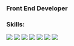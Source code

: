 ### Front End Developer
### Skills:
![](https://camo.githubusercontent.com/4eafda544a691712341fb16b79c0bcea8aa6a060683172a64209af4690103ec4/68747470733a2f2f696d672e736869656c64732e696f2f62616467652f2d48544d4c2d79656c6c6f773f7374796c653d666f722d7468652d6261646765266c6f676f3d48544d4c35266c6f676f436f6c6f723d6f72616e6765)
![](https://camo.githubusercontent.com/2fc416c6da1a60389de0c0a8b2800572733edbd60defea74fbaf05830ec2770f/68747470733a2f2f696d672e736869656c64732e696f2f62616467652f2d4353532d626c75653f7374796c653d666f722d7468652d6261646765266c6f676f3d48544d4c35266c6f676f436f6c6f723d7768697465)
![](https://camo.githubusercontent.com/04aef8b5ddb04c6737ebc30fbdcf9960f8f1694600c4a8acb82bee58a198dcde/68747470733a2f2f696d672e736869656c64732e696f2f62616467652f2d4a6176615363726970742d3039303930393f7374796c653d666f722d7468652d6261646765266c6f676f3d6a617661736372697074266c6f676f436f6c6f723d79656c6c6f77)
![](https://camo.githubusercontent.com/324ecb8e3920e6c4826b60f2afd553c8a1b6ea87782030de0eaa65bb8c8b2919/68747470733a2f2f696d672e736869656c64732e696f2f62616467652f2d4769742d4630353033323f7374796c653d666f722d7468652d6261646765266c6f676f3d676974266c6f676f436f6c6f723d7768697465)
![](https://camo.githubusercontent.com/c777b6d659c7394afd4d87176a1b19822831c48a07350c85e2b66159106d4b0b/68747470733a2f2f696d672e736869656c64732e696f2f7374617469632f76313f7374796c653d666f722d7468652d6261646765266d6573736167653d47697448756226636f6c6f723d303030303030266c6f676f3d476974487562266c6f676f436f6c6f723d464646464646266c6162656c3d)
![](https://camo.githubusercontent.com/56e163ebf3bffcf0a76e2dc8fbc23f0063b1b7af9711b2f723a4272d8d814a80/68747470733a2f2f696d672e736869656c64732e696f2f62616467652f2d5765627061636b2d626c75653f7374796c653d666f722d7468652d6261646765)
![](https://camo.githubusercontent.com/709e211a1661cd63e675035bcba203faaa272d057887aee138e1c2d4f634c48b/68747470733a2f2f696d672e736869656c64732e696f2f62616467652f2d4669676d612d726762283234322c2037382c203330293f7374796c653d666f722d7468652d6261646765266c6f676f3d6669676d61266c6f676f436f6c6f723d7768697465)

